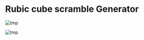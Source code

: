 # Rubic cube scramble Generator

![tmp](https://user-images.githubusercontent.com/10419053/41824173-0d9ff3f6-7847-11e8-8379-05fdb40193ed.png)

![tmp](https://user-images.githubusercontent.com/10419053/41824199-91713938-7847-11e8-9d3b-7be9c522ab99.png)

